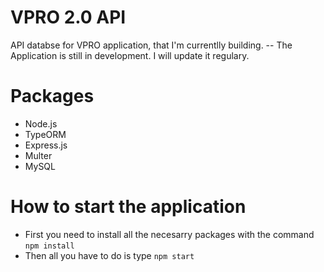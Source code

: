 # VPRO 2.0 API 
 API databse for VPRO application, that I'm currentlly building. 
 -- The Application is still in development. I will update it regulary. 

# Packages 
  - Node.js 
  - TypeORM
  - Express.js
  - Multer 
  - MySQL

# How to start the application
  - First you need to install all the necesarry packages with the command ```npm install```
  - Then all you have to do is type ```npm start```

